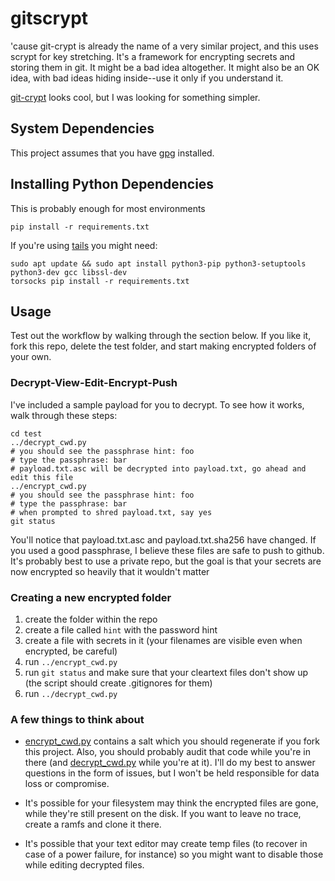 # gitscrypt

'cause git-crypt is already the name of a very similar project, and this uses scrypt for key stretching.  It's a framework for encrypting secrets and storing them in git.  It might be a bad idea altogether.  It might also be an OK idea, with bad ideas hiding inside--use it only if you understand it.

[git-crypt](https://unix.stackexchange.com/a/66331/146169) looks cool, but I was looking for something simpler.

## System Dependencies

This project assumes that you have [gpg](https://gnupg.org/download/) installed.

## Installing Python Dependencies

This is probably enough for most environments
```
pip install -r requirements.txt
```

If you're using [tails](https://tails.boum.org/) you might need:
```
sudo apt update && sudo apt install python3-pip python3-setuptools python3-dev gcc libssl-dev
torsocks pip install -r requirements.txt
```

## Usage

Test out the workflow by walking through the section below.  If you like it, fork this repo, delete the test folder, and start making encrypted folders of your own.

### Decrypt-View-Edit-Encrypt-Push

I've included a sample payload for you to decrypt. To see how it works, walk through these steps:

```
cd test
../decrypt_cwd.py
# you should see the passphrase hint: foo
# type the passphrase: bar
# payload.txt.asc will be decrypted into payload.txt, go ahead and edit this file
../encrypt_cwd.py
# you should see the passphrase hint: foo
# type the passphrase: bar
# when prompted to shred payload.txt, say yes
git status
```

You'll notice that payload.txt.asc and payload.txt.sha256 have changed.  If you used a good passphrase, I believe these files are safe to push to github.  It's probably best to use a private repo, but the goal is that your secrets are now encrypted so heavily that it wouldn't matter

### Creating a new encrypted folder

1. create the folder within the repo
2. create a file called `hint` with the password hint
3. create a file with secrets in it (your filenames are visible even when encrypted, be careful)
4. run `../encrypt_cwd.py`
5. run `git status` and make sure that your cleartext files don't show up (the script should create .gitignores for them)
6. run `../decrypt_cwd.py`

### A few things to think about

- [encrypt_cwd.py](encrypt_cwd.py) contains a salt which you should regenerate if you fork this project.  Also, you should probably audit that code while you're in there (and [decrypt_cwd.py](decrypt_cwd.py) while you're at it).  I'll do my best to answer questions in the form of issues, but I won't be held responsible for data loss or compromise.

- It's possible for your filesystem may think the encrypted files are gone, while they're still present on the disk.  If you want to leave no trace, create a ramfs and clone it there.

- It's possible that your text editor may create temp files (to recover in case of a power failure, for instance) so you might want to disable those while editing decrypted files.

